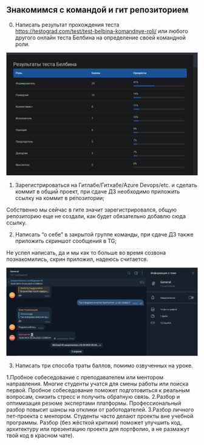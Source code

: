 ## Знакомимся с командой и гит репозиторием

0) Написать результат прохождения теста https://testograd.com/test/test-belbina-komandnye-roli/ или любого другого онлайн теста Белбина на определение своей командной роли.

![Результат теста](img/test.png)

1) Зарегистрироваться на Гитлабе/Гитхабе/Azure Devops/etc. и сделать коммит в общий проект, при сдаче ДЗ необходимо приложить ссылку на коммит в репозитории;

Собственно мы сейчас в гите значит зарегистрировался, общую репозиторию еще не создали, как будет обязательно добавлю сюда ссылку.

2) Написать “о себе” в закрытой группе команды, при сдаче ДЗ также приложить скриншот сообщения в TG;

Не успел написать, да и мы как то больше во время созвона познакомились, скрин приложил, надеюсь считается.

![Группа тг](img/tg.png)

3) Написать три способа траты баллов, помимо озвученных на уроке.

1.Пробное собеседование с преподавателем или ментором направления. Многие студенты учатся для смены работы или поиска первой. Пробное собеседование поможет подготовиться к реальным вопросам, снизить стресс и получить обратную связь.
2.Разбор и оптимизация резюме экспертами платформы. Профессиональный разбор повысит шансы на отклики от работодателей.
3.Разбор личного пет-проекта с ментором. Студенты часто делают проекты вне учебной программы. Разбор (без жёсткой критики) поможет улучшить код, архитектуру или презентацию проекта для портфолио, а не размажут твой код в красном чате).
